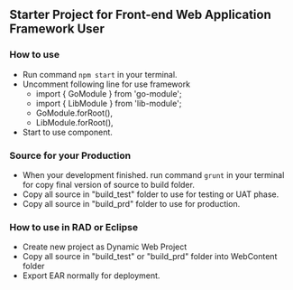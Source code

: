 ## Starter Project for Front-end Web Application Framework User

### How to use

- Run command `npm start` in your terminal.
- Uncomment following line for use framework
    - import { GoModule }  from 'go-module';
    - import { LibModule }  from 'lib-module';
    - GoModule.forRoot(),
    - LibModule.forRoot(),
- Start to use component.

### Source for your Production

- When your development finished. run command `grunt` in your terminal for copy final version of source to build folder.
- Copy all source in "build_test" folder to use for testing or UAT phase.
- Copy all source in "build_prd" folder to use for production.

### How to use in RAD or Eclipse

- Create new project as Dynamic Web Project
- Copy all source in "build_test" or "build_prd" folder into WebContent folder
- Export EAR normally for deployment.